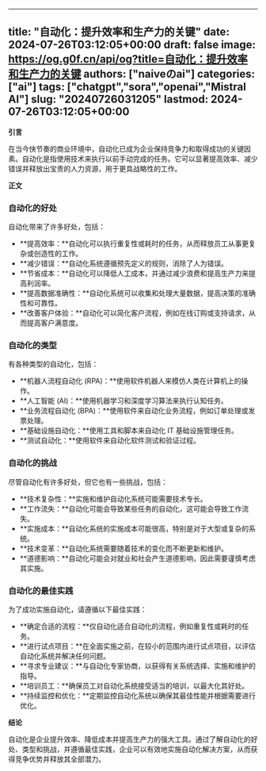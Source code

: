 
---
title: "自动化：提升效率和生产力的关键"
date: 2024-07-26T03:12:05+00:00
draft: false
image: https://og.g0f.cn/api/og?title=自动化：提升效率和生产力的关键
authors: ["naiveのai"]
categories: ["ai"]
tags: ["chatgpt","sora","openai","Mistral AI"]
slug: "20240726031205"
lastmod: 2024-07-26T03:12:05+00:00
---
**引言**

在当今快节奏的商业环境中，自动化已成为企业保持竞争力和取得成功的关键因素。自动化是指使用技术来执行以前手动完成的任务。它可以显著提高效率、减少错误并释放出宝贵的人力资源，用于更具战略性的工作。

**正文**

### 自动化的好处

自动化带来了许多好处，包括：

- **提高效率：**自动化可以执行重复性或耗时的任务，从而释放员工从事更复杂或创造性的工作。
- **减少错误：**自动化系统遵循预先定义的规则，消除了人为错误。
- **节省成本：**自动化可以降低人工成本，并通过减少浪费和提高生产力来提高利润率。
- **提高数据准确性：**自动化系统可以收集和处理大量数据，提高决策的准确性和可靠性。
- **改善客户体验：**自动化可以简化客户流程，例如在线订购或支持请求，从而提高客户满意度。

### 自动化的类型

有各种类型的自动化，包括：

- **机器人流程自动化 (RPA)：**使用软件机器人来模仿人类在计算机上的操作。
- **人工智能 (AI)：**使用机器学习和深度学习算法来执行认知任务。
- **业务流程自动化 (BPA)：**使用软件来自动化业务流程，例如订单处理或发票处理。
- **基础设施自动化：**使用工具和脚本来自动化 IT 基础设施管理任务。
- **测试自动化：**使用软件来自动化软件测试和验证过程。

### 自动化的挑战

尽管自动化有许多好处，但它也有一些挑战，包括：

- **技术复杂性：**实施和维护自动化系统可能需要技术专长。
- **工作流失：**自动化可能会导致某些任务的自动化，这可能会导致工作流失。
- **实施成本：**自动化系统的实施成本可能很高，特别是对于大型或复杂的系统。
- **技术变革：**自动化系统需要随着技术的变化而不断更新和维护。
- **道德影响：**自动化可能会对就业和社会产生道德影响，因此需要谨慎考虑其实施。

### 自动化的最佳实践

为了成功实施自动化，请遵循以下最佳实践：

- **确定合适的流程：**仅自动化适合自动化的流程，例如重复性或耗时的任务。
- **进行试点项目：**在全面实施之前，在较小的范围内进行试点项目，以评估自动化系统并解决任何问题。
- **寻求专业建议：**与自动化专家协商，以获得有关系统选择、实施和维护的指导。
- **培训员工：**确保员工对自动化系统接受适当的培训，以最大化其好处。
- **持续监控和优化：**定期监控自动化系统以确保其最佳性能并根据需要进行优化。

**结论**

自动化是企业提升效率、降低成本并提高生产力的强大工具。通过了解自动化的好处、类型和挑战，并遵循最佳实践，企业可以有效地实施自动化解决方案，从而获得竞争优势并释放其全部潜力。